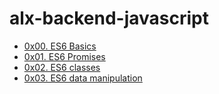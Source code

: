 # alx-backend-javascript


- [0x00. ES6 Basics](./0x00-ES6_basic)
- [0x01. ES6 Promises](./0x01-ES6_promise)
- [0x02. ES6 classes](./0x02-ES6_classes)
- [0x03. ES6 data manipulation](./0x03-ES6_data_manipulation)
